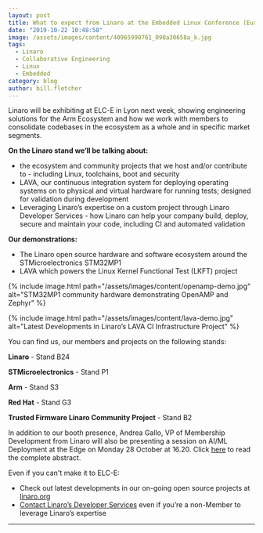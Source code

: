 ```yaml
---
layout: post
title: What to expect from Linaro at the Embedded Linux Conference (Europe) 2019
date: "2019-10-22 10:48:58"
image: /assets/images/content/40965990761_090a30658a_k.jpg
tags:
  - Linaro
  - Collaborative Engineering
  - Linux
  - Embedded
category: blog
author: bill.fletcher
---
```


Linaro will be exhibiting at ELC-E in Lyon next week, showing engineering solutions
for the Arm Ecosystem and how we work with members to consolidate codebases in the ecosystem as a whole and in specific market segments.

**On the Linaro stand we’ll be talking about:**

- the ecosystem and community projects that we host and/or contribute to - including Linux, toolchains, boot and security
- LAVA, our continuous integration system for deploying operating systems on to physical and virtual hardware for running tests; designed for validation during development
- Leveraging Linaro’s expertise on a custom project through Linaro Developer Services - how Linaro can help your company build, deploy, secure and maintain your code, including CI and automated validation

**Our demonstrations:**

- The Linaro open source hardware and software ecosystem around the STMicroelectronics STM32MP1
- LAVA which powers the Linux Kernel Functional Test (LKFT) project

{% include image.html path="/assets/images/content/openamp-demo.jpg" alt="STM32MP1 community hardware demonstrating OpenAMP and Zephyr" %}

{% include image.html path="/assets/images/content/lava-demo.jpg" alt="Latest Developments in Linaro’s LAVA CI Infrastructure Project" %}

You can find us, our members and projects on the following stands:

**Linaro** - Stand B24

**STMicroelectronics** - Stand P1

**Arm** - Stand S3

**Red Hat** - Stand G3

**Trusted Firmware Linaro Community Project** - Stand B2

In addition to our booth presence, Andrea Gallo, VP of Membership Development from Linaro will also be presenting a session on AI/ML Deployment at the Edge on Monday 28 October at 16.20. Click [here](https://osseu19.sched.com/event/TLKj?iframe=no) to read the complete abstract.

Even if you can't make it to ELC-E:

- Check out latest developments in our on-going open source projects at [linaro.org](/)
- [Contact Linaro’s Developer Services](/services/) even if you’re a non-Member to leverage Linaro’s expertise

---
